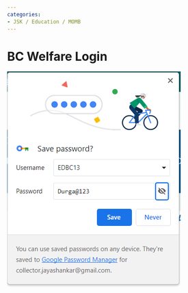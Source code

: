 ```yaml
---
categories:
- JSK / Education / MOMB
---
```

# BC Welfare Login

![](../files/18dfe90f-03c9-405a-9c35-dfeb1cfb59c9.png)